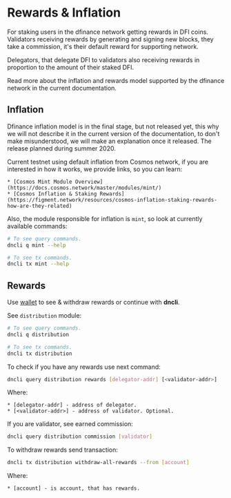 # Rewards & Inflation

For staking users in the dfinance network getting rewards in DFI coins. Validators receiving rewards by generating and signing new blocks, they take a commission, it's their default reward for supporting network. 

Delegators, that delegate DFI to validators also receiving rewards in proportion to the amount of their staked DFI. 

Read more about the inflation and rewards model supported by the dfinance network in the current documentation.

## Inflation

Dfinance inflation model is in the final stage, but not released yet, this why we will not describe it in the current version of the documentation, to don't make misunderstood, we will make an explanation once it released. The release planned during summer 2020.

Current testnet using default inflation from Cosmos network, if you are interested in how it works, we provide links, so you can learn:

    * [Cosmos Mint Module Overview](https://docs.cosmos.network/master/modules/mint/)
    * [Cosmos Inflation & Staking Rewards](https://figment.network/resources/cosmos-inflation-staking-rewards-how-are-they-related)

Also, the module responsible for inflation is `mint`, so look at currently available commands:

```bash
# To see query commands.
dncli q mint --help

# To see tx commands.
dncli tx mint --help
```

## Rewards

Use [wallet](https://wallet.testnet.dfinance.co) to see & withdraw rewards or continue with **dncli**.

See `distribution` module:

```bash
# To see query commands.
dncli q distribution

# To see tx commands.
dncli tx distribution
```

To check if you have any rewards use next command:

```bash
dncli query distribution rewards [delegator-addr] [<validator-addr>]
```

Where:

    * [delegator-addr] - address of delegator. 
    * [<validator-addr>] - address of validator. Optional.

If you are validator, see earned commission:

```bash
dncli query distribution commission [validator]
```

To withdraw rewards send transaction:

```bash
dncli tx distribution withdraw-all-rewards --from [account]
```

Where:

    * [account] - is account, that has rewards.

